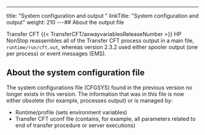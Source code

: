 ---
title: "System configuration and output "
linkTitle: "System configuration and output"
weight: 210
---## About the output file

Transfer CFT {{< TransferCFT/axwayvariablesReleaseNumber  >}} HP NonStop reassembles all of the Transfer CFT process output in a main file, `runtime/run/cft.out`, whereas version 2.3.2 used either spooler output (one per process) or event messages (EMS).

## About the system configuration file

The system configurations file (CFGSYS) found in the previous version no longer exists in this version. The information that was in this file is now either obsolete (for example, processes output) or is managed by:

- Runtime/profile (sets environment variables)
- Transfer CFT uconf file (contains, for example, all parameters related to end of transfer procedure or server executions)
